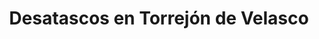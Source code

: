 ---
id: 'service-35'

title: 'Desatascos en Torrejón de Velasco'

titleMeta: "Desatascos en Torrejón de Velasco - Expertos en Desatrancos"
canonical: https://www.desatascos-madrid.com/desatascos/desatascos-torrejon-de-velasco


lugar: 'Torrejón de Velasco'

mediumImage: 'desatascos-torrejon-de-velasco-md.jpg'

largeImage: 'desatascos-torrejon-de-velasco-md.jpg'

detailBreadcrumbSubTitle: 'Single Service'

metaContent: "Desatascos Pociten: Desatascos en Torrejón de Velasco, expertos en pocería y desatrancos 🌊. Soluciones rápidas y eficaces para atascos. ¡Llámanos! ☎️ 647 376 782"

detailBreadcrumbDesc: 'Empresa de poceros en Torrejón de Velasco con los mejores precios'

title2: 'Desatascos y Poceros en Torrejón de Velasco'
#PARRAFO color negro de fondo y letras en verde
detailSubTitle: 'Desatascos y Poceros Torrejón de Velasco: Soluciones para Problemas de Alcantarillado'

#PARRAFO slider
parrafo: "Mantén tus tuberías y alcantarillado en óptimas condiciones con nuestros servicios de desatascos y pocería en Torrejón de Velasco"

#PARRAFO Primera pregunta



descripcion: "Si usted vive en Torrejón de Velasco o en cualquier otro lugar, sabe que el mantenimiento regular de sus tuberías y alcantarillado es crucial para evitar problemas futuros. A pesar de su importancia, la mayoría de la gente no piensa en ello hasta que algo va mal. El desatascado y pocería son servicios esenciales para resolver estos problemas y garantizar que su hogar o negocio siga funcionando sin problemas. En este artículo, le presentaremos los conceptos básicos de desatascos y pocería y cómo pueden ayudarlo en situaciones de emergencia."
detailDesc: ""

#PARRAFO Segunda pregunta

pregunta2: ¿Qué son los desatascos?
descripcion1: "Los desatascos son el proceso de eliminar obstrucciones en las tuberías de su hogar o negocio. Las obstrucciones pueden ser causadas por una variedad de factores, incluyendo la acumulación de desechos y sedimentos, raíces de árboles, objetos extraños que han caído en la tubería, y más. Los síntomas comunes de una obstrucción son el flujo lento del agua y el olor desagradable. Si no se resuelven, las obstrucciones pueden causar daños graves a las tuberías y llevar a una situación de emergencia"
descripcion2: ""

#PARRAFO Tercera pregunta

pregunta3: ¿Qué son los poceros?
descripcion3: "Los poceros son expertos en la limpieza y mantenimiento de alcantarillado. Su trabajo consiste en garantizar que el alcantarillado esté en buen estado y que no haya obstrucciones ni fugas. El alcantarillado es un componente crítico de cualquier sistema de plomería, y su mantenimiento es fundamental para garantizar la seguridad y la salud pública. Además, los poceros son responsables de la eliminación adecuada de residuos y aguas residuales."

#Set inner Html con contenido variable

contenidoDescripcion: "
<h2>¿Cuándo necesito un servicio de desatascos o pocería?</h2>
<p>Si tiene una obstrucción en las tuberías de su hogar o negocio, debe llamar a un servicio de desatascos de inmediato. Ignorar el problema solo empeorará las cosas y podría causar daños graves a sus tuberías. Además, si tiene problemas con su alcantarillado, como fugas o malos olores, debe llamar a un servicio de pocería de inmediato. En general, es mejor llamar a un profesional en cuanto note cualquier problema en sus tuberías o alcantarillado.</p>
<br>

<h2>¿Cuándo necesito un servicio de desatascos o pocería?</h2>
<p>Si tiene una obstrucción en las tuberías de su hogar o negocio, debe llamar a un servicio de desatascos de inmediato. Ignorar el problema solo empeorará las cosas y podría causar daños graves a sus tuberías. Además, si tiene problemas con su alcantarillado, como fugas o malos olores, debe llamar a un servicio de pocería de inmediato. En general, es mejor llamar a un profesional en cuanto note cualquier problema en sus tuberías o alcantarillado.</p>
<br>

<h2>¿Cómo puedo encontrar un servicio de desatascos o pocería en Torrejón de Velasco?</h2>
<p>Existen varios servicios de desatascos y pocería en Torrejón de Velasco, pero no todos son iguales. Al elegir un servicio, asegúrese de buscar uno con una amplia experiencia y una buena reputación. Pregunte a sus amigos y familiares si tienen recomendaciones o haga una búsqueda en línea para encontrar servicios cerca de usted. Además, asegúrese de preguntar sobre sus tarifas y garantías antes de contratar un servicio.</p>
<br>

<h3>¿Qué debo esperar durante un servicio de desatascos o pocería?</h3>
<p>Durante un servicio de desatascos, los profesionales utilizarán herramientas especiales para eliminar la obstrucción de sus tuberías. Dependiendo de la naturaleza de la obstrucción, pueden usar una variedad de herramientas, como máquinas de desatascado, limpiadores de alta presión o cámaras de inspección para identificar la ubicación y el tipo de obstrucción.</p>
<br>
<p>En un servicio de pocería, los profesionales examinarán el alcantarillado para identificar obstrucciones y fugas. Utilizarán herramientas especializadas para limpiar el alcantarillado y eliminar cualquier obstrucción. Si hay fugas, también podrán repararlas y garantizar que el alcantarillado esté en buen estado.</p>
<br>
<p>En ambos casos, el servicio de desatascos o pocería debería dejar sus tuberías y alcantarillado en un estado óptimo, sin obstrucciones ni fugas.</p>
<br>

<h2>¿Cómo puedo prevenir problemas de desatascos y pocería en el futuro?</h2>
<p>La prevención es la mejor manera de evitar problemas de desatascos y pocería. Algunas medidas preventivas que puede tomar incluyen:</p>
<br>
<li>No tirar residuos en el inodoro o el fregadero que puedan obstruir las tuberías</li>
<br>
<li>No verter grasas o aceites en el fregadero</li>
<br>
<li>Limpiar regularmente las tuberías con productos específicos</li>
<br>
<li>Realizar inspecciones regulares del alcantarillado para detectar cualquier problema</li>
<br>
<li>Reparar cualquier problema de inmediato antes de que empeore</li>
<br>
<p>Siguiendo estas medidas preventivas, puede evitar problemas de desatascos y pocería en el futuro y ahorrar tiempo y dinero en reparaciones costosas.</p>
<br>
<p>En resumen, los servicios de desatascos y pocería son esenciales para mantener las tuberías y alcantarillado de su hogar o negocio en buen estado. Si tiene un problema de obstrucción o fuga, llame a un servicio de inmediato para evitar que empeore. Además, tome medidas preventivas para evitar problemas en el futuro. Recuerde que la prevención es la clave para un sistema de plomería saludable y sin problemas..</p>
<br>
"

#PARRAFO Cuarta pregunta

descripcion4: "En conclusión, los desatascos y la pocería son servicios críticos para garantizar que su sistema de plomería funcione sin problemas y sin obstrucciones ni fugas. Si tiene un problema, es importante llamar a un servicio de inmediato para evitar que empeore y cause daños graves a sus tuberías o alcantarillado. Además, tome medidas preventivas para evitar problemas en el futuro y mantener su sistema de plomería en buen estado. Recuerde que la prevención es la clave para una plomería saludable y sin problemas."

#PARRAFO Quinta pregunta


#FAqs de la pagina

accordionData:
 [
    {
      question: '¿Cómo puedo saber si tengo una obstrucción en mis tuberías?',
      answer:
        'Si nota que el agua fluye lentamente o si hay un olor desagradable, es posible que tenga una obstrucción en sus tuberías.',
    },
    {
      question: '¿Qué puedo hacer para prevenir problemas de desatascos?',
      answer:
        'No tire residuos en el inodoro o el fregadero que puedan obstruir las tuberías, limpie regularmente las tuberías y realice inspecciones regulares del alcantarillado.
',
    },
    {
      question: '¿Cuánto tiempo lleva un servicio de desatascos o pocería?',
      answer:
        'Depende del tipo y la gravedad del problema, pero en general, un servicio de desatascos o pocería debería tomar algunas horas.
',
    },
      {
      question: '¿Cuánto cuesta un servicio de desatascos o pocería?',
      answer: 'El costo varía dependiendo del tipo y la gravedad del problema, así como del servicio contratado. Es importante solicitar un presupuesto antes de contratar un servicio.'
    },
      {
      question: '¿Cuántas veces al año debo realizar inspecciones del alcantarillado?',
      answer:
        'Es recomendable realizar inspecciones del alcantarillado al menos una vez al año para detectar problemas a tiempo.'
    },
  ]

#OPCIONES LI

option1: '✅ Pisos y viviendas en general con problemas de atascos en bañeras, fregaderos o inodoros.'
option2: '✅ Chalets individuales, adosados o pareados de clientes particulares en general con problemas de atascos en arquetas de hojas o tierra. '
option3: '✅ Colegios con atascos en general de aseos y arquetas de patios.'
option4: '✅ Urbanizaciones con atascos, arquetas deterioradas, problemas de tuberías o bajantes.'
option5: '✅ Restaurantes con problemas de atascos en cocina, fregaderos o en los aseos de los clientes.'
option6: '✅ Instalaciones deportivas con problemas en los desagües de las piscina o vaciado de arquetas en los vestuarios.'
option7: '✅ Hoteles para el mantenimiento de sus instalaciones, queriendo dar siempre el mejor servicio a sus huéspedes.'
option 8: '✅ Multinacionales para incidencias o mantenimiento de las instalaciones distribuidas en sus oficinas.'
option 9: '✅ Naves industriales, que generan residuos que sin remedio se acumulan en sus arquetas produciendo atrancos.'


#PARRAFO TEXTO FONDO NEGRO LETRAS VERDES ANTES DE BOTON

parrafo1: '<h2>24 HORAS A TU SERVICIO</h2>'

isFeatured: true
---